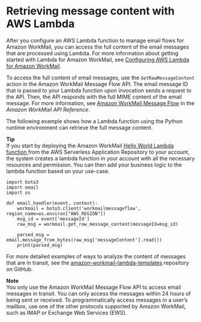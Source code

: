 # Retrieving message content with AWS Lambda<a name="lambda-content"></a>

After you configure an AWS Lambda function to manage email flows for Amazon WorkMail, you can access the full content of the email messages that are processed using Lambda\. For more information about getting started with Lambda for Amazon WorkMail, see [Configuring AWS Lambda for Amazon WorkMail](lambda.md)\.

To access the full content of email messages, use the `GetRawMessageContent` action in the Amazon WorkMail Message Flow API\. The email message ID that is passed to your Lambda function upon invocation sends a request to the API\. Then, the API responds with the full MIME content of the email message\. For more information, see [Amazon WorkMail Message Flow](https://docs.aws.amazon.com/workmail/latest/APIReference/API_Operations_Amazon_WorkMail_Message_Flow.html) in the *Amazon WorkMail API Reference*\.

The following example shows how a Lambda function using the Python runtime environment can retrieve the full message content\.

**Tip**  
If you start by deploying the Amazon WorkMail [ Hello World Lambda function ](https://console.aws.amazon.com/lambda/home#/create/app?applicationId=arn:aws:serverlessrepo:us-east-1:489970191081:applications/workmail-hello-world-python) from the AWS Serverless Application Repository to your account, the system creates a lambda function in your account with all the necessary resources and permission\. You can then add your business logic to the lambda function based on your use\-case\.

```
import boto3
import email
import os

def email_handler(event, context):
    workmail = boto3.client('workmailmessageflow', region_name=os.environ["AWS_REGION"])
    msg_id = event['messageId']
    raw_msg = workmail.get_raw_message_content(messageId=msg_id)

    parsed_msg = email.message_from_bytes(raw_msg['messageContent'].read())
    print(parsed_msg)
```

For more detailed examples of ways to analyze the content of messages that are in transit, see the [amazon\-workmail\-lambda\-templates](https://github.com/aws-samples/amazon-workmail-lambda-templates) repository on GitHub\.

**Note**  
You only use the Amazon WorkMail Message Flow API to access email messages in transit\. You can only access the messages within 24 hours of being sent or received\. To programmatically access messages in a user’s mailbox, use one of the other protocols supported by Amazon WorkMail, such as IMAP or Exchange Web Services \(EWS\)\.